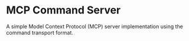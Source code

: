 # MCP Command Server

A simple Model Context Protocol (MCP) server implementation using the command transport format.


